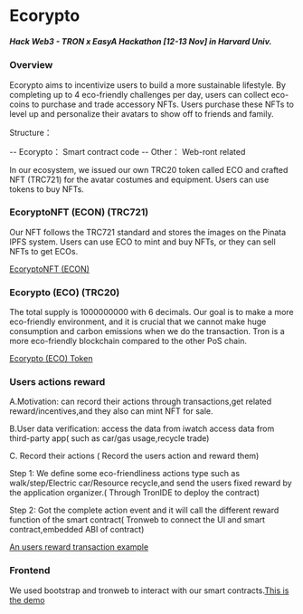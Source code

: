 # Ecorypto

##### *Hack Web3 - TRON x EasyA Hackathon [12-13 Nov] in Harvard Univ.*

### Overview
Ecorypto aims to incentivize users to build a more sustainable lifestyle. By completing up to 4 eco-friendly challenges per day, users can collect eco-coins to purchase and trade accessory NFTs. Users purchase these NFTs to level up and personalize their avatars to show off to friends and family.

Structure： 

 --  Ecorypto： Smart contract code
 --  Other： Web-ront related


In our ecosystem, we issued our own TRC20 token called ECO and crafted NFT (TRC721) for the avatar costumes and equipment. Users can use tokens to buy NFTs.

### EcoryptoNFT (ECON) (TRC721)
Our NFT follows the TRC721 ​​standard and stores the images on the Pinata IPFS system. Users can use ECO to mint and buy NFTs, or they can sell NFTs to get ECOs.

[EcoryptoNFT (ECON)](https://shasta.tronscan.org/?_ga=2.16682230.1338761535.1668274246-1179746277.1668274246#/token721/TA5RtpBmV8r1Z6QKdqkG22zUazm16Pa86U)

### Ecorypto (ECO) (TRC20)
The total supply is 1000000000 with 6 decimals. Our goal is to make a more eco-friendly environment, and it is crucial that we cannot make huge consumption and carbon emissions when we do the transaction. Tron is a more eco-friendly blockchain compared to the other PoS chain.

[Ecorypto (ECO) Token](https://shasta.tronscan.org/?_ga=2.16682230.1338761535.1668274246-1179746277.1668274246#/token20/TYMeHyQBDot2DNC5Zq1DoFUnfyc3ojRiPC)

### Users actions reward 

A.Motivation: can record their actions through transactions,get related reward/incentives,and they also can mint NFT for sale.

B.User data verification:
  access the data from iwatch
  access data from third-party app( such as car/gas usage,recycle  trade)

C. Record their actions (  Record the users action and reward them)

  Step 1: We define some eco-friendliness actions type such as walk/step/Electric car/Resource recycle,and send the users fixed reward by the application organizer.( Through TronIDE to deploy the contract)
          
  Step 2: Got the complete action event and it will call the different reward function of the smart contract( Tronweb to connect the UI and smart contract,embedded ABI of contract)
  
 [An users reward transaction example](https://shasta.tronscan.org/?_ga=2.16682230.1338761535.1668274246-1179746277.1668274246#/transaction/f4aac125766c5bd2980980e99ae7e65b69c197d3bb0f0e7027408a17a28a23dc)

###  Frontend

We used bootstrap and tronweb to interact with our smart contracts.[This is the demo](https://iamjennyzhao.github.io/tron/)
